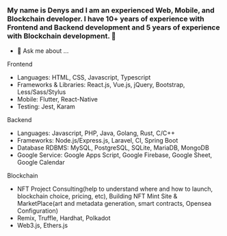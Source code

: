 ### My name is Denys and I am an experienced Web, Mobile, and Blockchain developer. I have 10+ years of experience with Frontend and Backend development and 5 years of experience with Blockchain development. 👋

- 💬 Ask me about ...

Frontend
- Languages: HTML, CSS, Javascript, Typescript
- Frameworks & Libraries: React.js, Vue.js, jQuery, Bootstrap, Less/Sass/Stylus
- Mobile: Flutter, React-Native
- Testing: Jest, Karam

Backend
- Languages: Javascript, PHP, Java, Golang, Rust, C/C++
- Frameworks: Node.js/Express.js, Laravel, CI, Spring Boot
- Database RDBMS: MySQL, PostgreSQL, SQLite, MariaDB, MongoDB
- Google Service: Google Apps Script, Google Firebase, Google Sheet, Google Calendar

Blockchain
- NFT Project Consulting(help to understand where and how to launch, blockchain choice, pricing, etc), Building NFT Mint Site & MarketPlace(art and metadata generation, smart contracts, Opensea Configuration)
- Remix, Truffle, Hardhat, Polkadot
- Web3.js, Ethers.js
